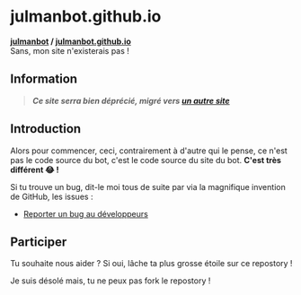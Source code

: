 # julmanbot.github.io
**[julmanbot](https://github.com/julmanbot/) / [julmanbot.github.io](https://github.com/julmanbot/julmanbot.github.io/)** 
<br />
Sans, mon site n'existerais pas !

## Information
> ***Ce site serra bien déprécié, migré vers [un autre site](https://bot.julman.fr)***

## Introduction

Alors pour commencer, ceci, contrairement à d'autre qui le pense, ce n'est pas le code source du bot, c'est le code source du site du bot. **C'est très différent 😂 !**

Si tu trouve un bug, dit-le moi tous de suite par via la magnifique invention de GitHub, les issues :
 - [Reporter un bug au développeurs](https://github.com/julmanbot/julmanbot.github.io/issues/new/choose)
 
## Participer

Tu souhaite nous aider ? Si oui, lâche ta plus grosse étoile sur ce repostory !

Je suis désolé mais, tu ne peux pas fork le repostory !
